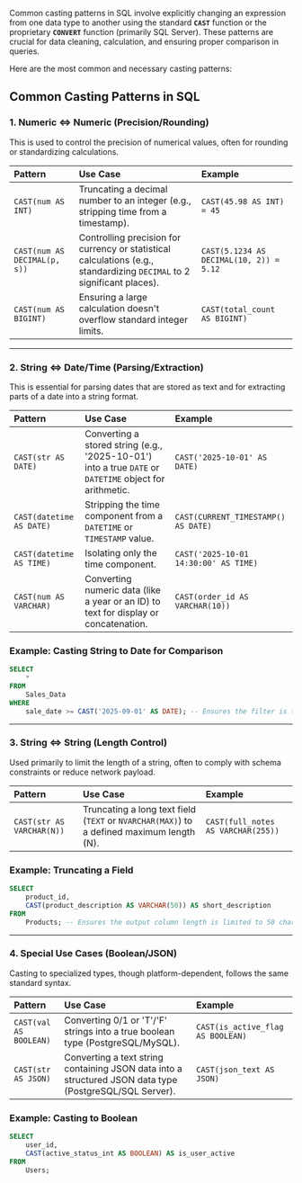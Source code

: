 Common casting patterns in SQL involve explicitly changing an expression from one data type to another using the standard **`CAST`** function or the proprietary **`CONVERT`** function (primarily SQL Server). These patterns are crucial for data cleaning, calculation, and ensuring proper comparison in queries.

Here are the most common and necessary casting patterns:

## Common Casting Patterns in SQL

### 1\. Numeric $\iff$ Numeric (Precision/Rounding)

This is used to control the precision of numerical values, often for rounding or standardizing calculations.

| Pattern | Use Case | Example |
| :--- | :--- | :--- |
| `CAST(num AS INT)` | Truncating a decimal number to an integer (e.g., stripping time from a timestamp). | `CAST(45.98 AS INT) = 45` |
| `CAST(num AS DECIMAL(p, s))` | Controlling precision for currency or statistical calculations (e.g., standardizing `DECIMAL` to 2 significant places). | `CAST(5.1234 AS DECIMAL(10, 2)) = 5.12` |
| `CAST(num AS BIGINT)` | Ensuring a large calculation doesn't overflow standard integer limits. | `CAST(total_count AS BIGINT)` |

-----

### 2\. String $\iff$ Date/Time (Parsing/Extraction)

This is essential for parsing dates that are stored as text and for extracting parts of a date into a string format.

| Pattern | Use Case | Example |
| :--- | :--- | :--- |
| `CAST(str AS DATE)` | Converting a stored string (e.g., '2025-10-01') into a true `DATE` or `DATETIME` object for arithmetic. | `CAST('2025-10-01' AS DATE)` |
| `CAST(datetime AS DATE)` | Stripping the time component from a `DATETIME` or `TIMESTAMP` value. | `CAST(CURRENT_TIMESTAMP() AS DATE)` |
| `CAST(datetime AS TIME)` | Isolating only the time component. | `CAST('2025-10-01 14:30:00' AS TIME)` |
| `CAST(num AS VARCHAR)` | Converting numeric data (like a year or an ID) to text for display or concatenation. | `CAST(order_id AS VARCHAR(10))` |

### Example: Casting String to Date for Comparison

```sql
SELECT
    *
FROM
    Sales_Data
WHERE
    sale_date >= CAST('2025-09-01' AS DATE); -- Ensures the filter is treated as a DATE object
```

-----

### 3\. String $\iff$ String (Length Control)

Used primarily to limit the length of a string, often to comply with schema constraints or reduce network payload.

| Pattern | Use Case | Example |
| :--- | :--- | :--- |
| `CAST(str AS VARCHAR(N))` | Truncating a long text field (`TEXT` or `NVARCHAR(MAX)`) to a defined maximum length (N). | `CAST(full_notes AS VARCHAR(255))` |

### Example: Truncating a Field

```sql
SELECT
    product_id,
    CAST(product_description AS VARCHAR(50)) AS short_description
FROM
    Products; -- Ensures the output column length is limited to 50 characters
```

-----

### 4\. Special Use Cases (Boolean/JSON)

Casting to specialized types, though platform-dependent, follows the same standard syntax.

| Pattern | Use Case | Example |
| :--- | :--- | :--- |
| `CAST(val AS BOOLEAN)` | Converting 0/1 or 'T'/'F' strings into a true boolean type (PostgreSQL/MySQL). | `CAST(is_active_flag AS BOOLEAN)` |
| `CAST(str AS JSON)` | Converting a text string containing JSON data into a structured JSON data type (PostgreSQL/SQL Server). | `CAST(json_text AS JSON)` |

### Example: Casting to Boolean

```sql
SELECT
    user_id,
    CAST(active_status_int AS BOOLEAN) AS is_user_active
FROM
    Users;
```
